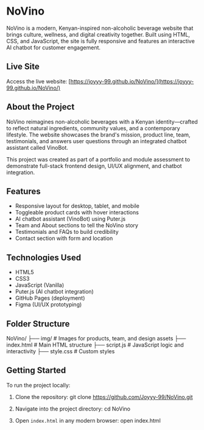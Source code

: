# NoVino

NoVino is a modern, Kenyan-inspired non-alcoholic beverage website that brings culture, wellness, and digital creativity together. Built using HTML, CSS, and JavaScript, the site is fully responsive and features an interactive AI chatbot for customer engagement.

## Live Site

Access the live website: [https://joyyy-99.github.io/NoVino/](https://joyyy-99.github.io/NoVino/)

## About the Project

NoVino reimagines non-alcoholic beverages with a Kenyan identity—crafted to reflect natural ingredients, community values, and a contemporary lifestyle. The website showcases the brand's mission, product line, team, testimonials, and answers user questions through an integrated chatbot assistant called VinoBot.

This project was created as part of a portfolio and module assessment to demonstrate full-stack frontend design, UI/UX alignment, and chatbot integration.

## Features

- Responsive layout for desktop, tablet, and mobile
- Toggleable product cards with hover interactions
- AI chatbot assistant (VinoBot) using Puter.js
- Team and About sections to tell the NoVino story
- Testimonials and FAQs to build credibility
- Contact section with form and location

## Technologies Used

- HTML5
- CSS3
- JavaScript (Vanilla)
- Puter.js (AI chatbot integration)
- GitHub Pages (deployment)
- Figma (UI/UX prototyping)

## Folder Structure

NoVino/
├── img/ # Images for products, team, and design assets
├── index.html # Main HTML structure
├── script.js # JavaScript logic and interactivity
├── style.css # Custom styles


## Getting Started

To run the project locally:

1. Clone the repository:
git clone https://github.com/Joyyy-99/NoVino.git

2. Navigate into the project directory:
cd NoVino

3. Open `index.html` in any modern browser:
open index.html
